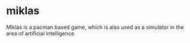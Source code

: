 # miklas
Miklas is a pacman based game, which is also used as a simulator in the area of artificial intelligence
